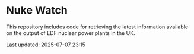 # Nuke Watch

This repository includes code for retrieving the latest information available on the output of EDF nuclear power plants in the UK.

Last updated: 2025-07-07 23:15